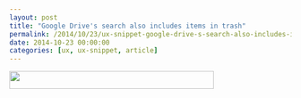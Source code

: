 ```yaml
---
layout: post
title: "Google Drive's search also includes items in trash"
permalink: /2014/10/23/ux-snippet-google-drive-s-search-also-includes-items-in-trash
date: 2014-10-23 00:00:00
categories: [ux, ux-snippet, article]
---
```


<img
  src="https://image.jimcdn.com/app/cms/image/transf/none/path/se42d1516dcb4082b/image/i7d823ec252bd9aea/version/1414094269/image.png"
  width="365"
  height="32" />
